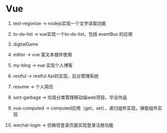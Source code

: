 # Vue

1. text-regonize -> nodejs实现一个文字读取功能

2. to-do-list -> vue实现一个to-do-list，包括 eventBus 的应用

3. digitalGame

4. editor -> vue 富文本插件使用

5. my-blog -> vue 实现个人博客

6. restful -> restful Api的实现，后台管理系统

7. resume -> 个人简历

8. sort-garbage -> 垃圾分类管理移动端web项目，毕设作品

9. vue-computed -> computed应用（get，set），递归组件实现，弹窗组件实现

10. wechat-login -> 仿微信登录页面实现登录注册功能
